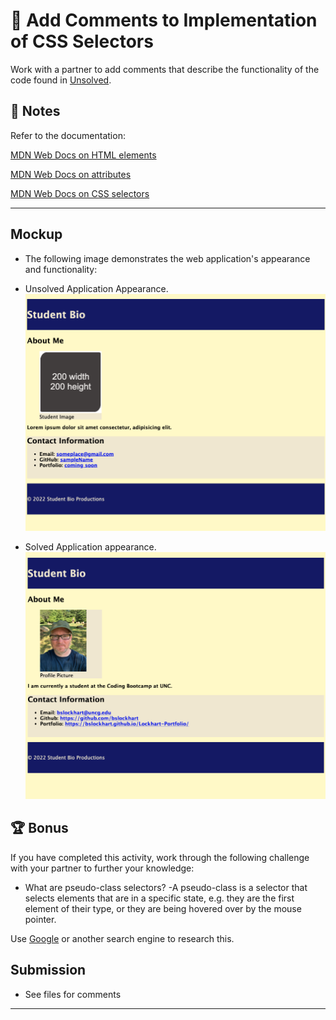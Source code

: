 # 📐 Add Comments to Implementation of CSS Selectors

Work with a partner to add comments that describe the functionality of the code found in [Unsolved](./Unsolved/assets/css/style.css).

## 📝 Notes

Refer to the documentation: 

[MDN Web Docs on HTML elements](https://developer.mozilla.org/en-US/docs/Web/HTML/Element)

[MDN Web Docs on attributes](https://developer.mozilla.org/en-US/docs/Glossary/Attribute)

[MDN Web Docs on CSS selectors](https://developer.mozilla.org/en-US/docs/Web/CSS/CSS_Selectors)

---

## Mockup
* The following image demonstrates the web application's appearance and functionality:
* Unsolved Application Appearance.
![Webpage titled "Student Bio" features "Your Name" heading, a spot for an image and bio, and a "Contact Info" section.](./assets/images/image-1.png)

* Solved Application appearance.
![Webpage titled "Student Bio" features "Your Name" heading, a spot for an image and bio, and a "Contact Info" section.](./assets/images/image-2.png)

## 🏆 Bonus

If you have completed this activity, work through the following challenge with your partner to further your knowledge:

* What are pseudo-class selectors?
-A pseudo-class is a selector that selects elements that are in a specific state, e.g. they are the first element of their type, or they are being hovered over by the mouse pointer. 

Use [Google](https://www.google.com) or another search engine to research this.

## Submission
* See files for comments

---